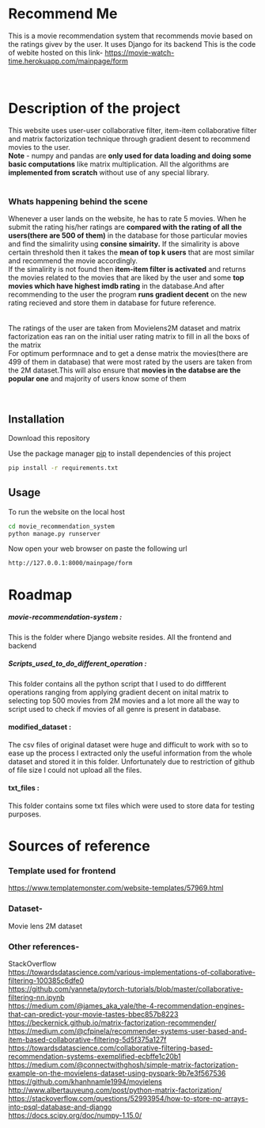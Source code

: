 # Recommend Me

This is a movie recommendation system that recommends movie based on the ratings givev by the user. 
It uses Django for its backend
This is the code of webite hosted on this link- 
https://movie-watch-time.herokuapp.com/mainpage/form

<br>

# Description of the project

This website uses user-user collaborative filter, item-item collaborative filter and matrix factorization technique through gradient desent to recommend movies to the user. <br>
**Note** - numpy and pandas are __only used for data loading and doing some basic computations__ like matrix multiplication. All the algorithms are __implemented from scratch__ without use of any special library.<br>
<br>
### Whats happening behind the scene
Whenever a user lands on the website, he has to rate 5 movies. When he submit the rating his/her ratings are __compared with the rating of all the users(there are 500 of them)__ in the database for those particular movies and find the simalirity using __consine simairity.__ If the simalirity is above certain threshold then it takes the __mean of top k users__ that are most similar and recommend the movie accordingly.
<br>
If the simalirity is not found then __item-item filter is activated__ and returns the movies related to the movies that are liked by the user and some __top movies which have highest imdb rating__ in the database.And after recommending to the user the program __runs gradient decent__ on the new rating recieved and store them in database for future reference.
<br>
<br>
<br>
The ratings of the user are taken from Movielens2M dataset and matrix factorization eas ran on the initial user rating matrix to fill in all the boxs of the matrix<br>
For optimum performnace and to get a dense matrix the movies(there are 499 of them in database) that were most rated by the users are taken from the 2M dataset.This will also ensure that __movies in the databse are the popular one__ and majority of users know some of them<br>

<br>





## Installation

Download this repository

Use the package manager [pip](https://pip.pypa.io/en/stable/) to install dependencies of this project

```bash
pip install -r requirements.txt
```

## Usage

To run the website on the local host
```bash
cd movie_recommendation_system
python manage.py runserver

```
Now open your web browser on paste the following url 

```
http://127.0.0.1:8000/mainpage/form
```


# Roadmap

##### movie-recommendation-system :
This is the folder where Django website resides. All the frontend and backend <br>
##### Scripts_used_to_do_different_operation :
This folder contains all the python script that I used to do diffferent operations ranging from applying gradient decent on inital matrix to selecting top 500 movies from 2M movies and a lot more all the way to script used to check if movies of all genre is present in database.<br>
#### modified_dataset : 
The csv files of original dataset were huge and difficult to work with so to ease up the process I extracted only the useful information from the whole dataset and stored it in this folder. Unfortunately due to restriction of github of file size I could not upload all the files.<br>
#### txt_files :
This folder contains some txt files which were used to store data for testing purposes.<br>



# Sources of reference <br />
### Template used for frontend
https://www.templatemonster.com/website-templates/57969.html
### Dataset-
Movie lens 2M dataset<br />

### Other references-
StackOverflow<br />
https://towardsdatascience.com/various-implementations-of-collaborative-filtering-100385c6dfe0<br />
https://github.com/yanneta/pytorch-tutorials/blob/master/collaborative-filtering-nn.ipynb<br />
https://medium.com/@james_aka_yale/the-4-recommendation-engines-that-can-predict-your-movie-tastes-bbec857b8223<br />
https://beckernick.github.io/matrix-factorization-recommender/<br />
https://medium.com/@cfpinela/recommender-systems-user-based-and-item-based-collaborative-filtering-5d5f375a127f<br />
https://towardsdatascience.com/collaborative-filtering-based-recommendation-systems-exemplified-ecbffe1c20b1<br />
https://medium.com/@connectwithghosh/simple-matrix-factorization-example-on-the-movielens-dataset-using-pyspark-9b7e3f567536<br />
https://github.com/khanhnamle1994/movielens<br />
http://www.albertauyeung.com/post/python-matrix-factorization/<br />
https://stackoverflow.com/questions/52993954/how-to-store-np-arrays-into-psql-database-and-django<br />
https://docs.scipy.org/doc/numpy-1.15.0/<br />
